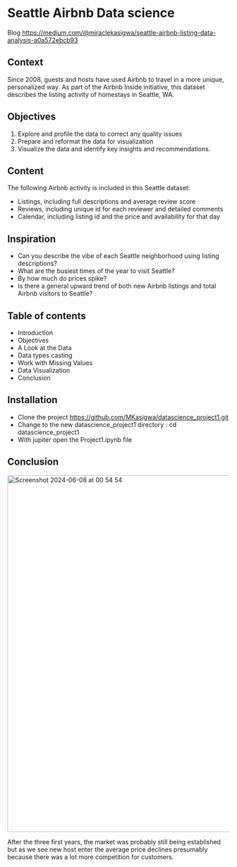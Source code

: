 # Seattle Airbnb Data science

Blog https://medium.com/@miraclekasigwa/seattle-airbnb-listing-data-analysis-a0a572ebcb93

## Context

Since 2008, guests and hosts have used Airbnb to travel in a more unique, personalized way. As part of the Airbnb Inside initiative, this dataset describes the listing activity of homestays in Seattle, WA.

## Objectives 

1. Explore and profile the data to correct any quality issues
2. Prepare and reformat the data for visualization
3. Visualize the data and identify key insights and recommendations.

## Content

The following Airbnb activity is included in this Seattle dataset:

- Listings, including full descriptions and average review score
- Reviews, including unique id for each reviewer and detailed comments
- Calendar, including listing id and the price and availability for that day

## Inspiration

- Can you describe the vibe of each Seattle neighborhood using listing descriptions?
- What are the busiest times of the year to visit Seattle?
- By how much do prices spike?
- Is there a general upward trend of both new Airbnb listings and total Airbnb visitors to Seattle?

## Table of contents 

- Introduction
- Objectives
- A Look at the Data
- Data types casting
- Work with Missing Values
- Data Visualization
- Conclusion

## Installation 

- Clone the project https://github.com/MKasigwa/datascience_project1.git
- Change to the new datascience_project1 directory : cd datascience_project1
- With jupiter open the Project1.ipynb file

## Conclusion

<img width="807" alt="Screenshot 2024-06-08 at 00 54 54" src="https://github.com/MKasigwa/datascience_project1/assets/38250874/d8c89901-465b-45de-9316-f9776bda32af">

<p>After the three first years, the market was probably still being established but as we see new host enter the average price declines presumably because there was a lot more competition for customers.</p>
